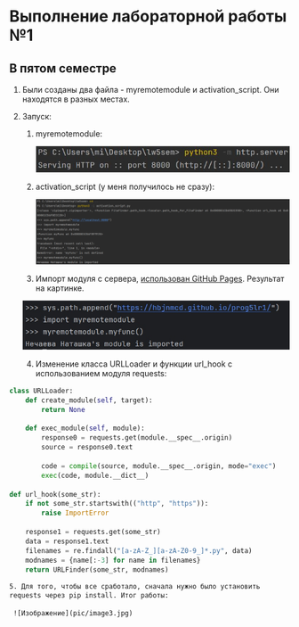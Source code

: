 # Выполнение лабораторной работы №1
## В пятом семестре

1. Были созданы два файла - myremotemodule и activation_script. Они находятся в разных местах.
2. Запуск:
    1. myremotemodule:

        ![Изображение](pic/image0.JPG)
    2. activation_script (у меня получилось не сразу):
  
       ![Изображение](pic/image.png)
    3. Импорт модуля с сервера, [использован GitHub Pages](https://github.com/hbjnmcd/prog5lr1/tree/main). Результат на картинке.

      ![Изображение](pic/image2.jpg)
   
    4. Изменение класса URLLoader и функции url_hook с использованием модуля requests:
```python
class URLLoader:
    def create_module(self, target):
        return None

    def exec_module(self, module):
        response0 = requests.get(module.__spec__.origin)
        source = response0.text

        code = compile(source, module.__spec__.origin, mode="exec")
        exec(code, module.__dict__)

def url_hook(some_str):
    if not some_str.startswith(("http", "https")):
        raise ImportError

    response1 = requests.get(some_str)
    data = response1.text
    filenames = re.findall("[a-zA-Z_][a-zA-Z0-9_]*.py", data)
    modnames = {name[:-3] for name in filenames}
    return URLFinder(some_str, modnames)

```

    5. Для того, чтобы все сработало, сначала нужно было установить requests через pip install. Итог работы:
    
     ![Изображение](pic/image3.jpg)
